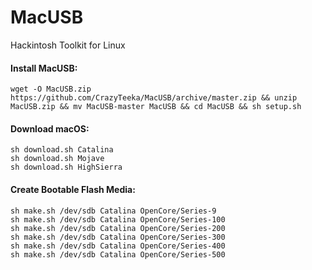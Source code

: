 # MacUSB
Hackintosh Toolkit for Linux

#### Install MacUSB:
```
wget -O MacUSB.zip https://github.com/CrazyTeeka/MacUSB/archive/master.zip && unzip MacUSB.zip && mv MacUSB-master MacUSB && cd MacUSB && sh setup.sh
```

#### Download macOS:
```
sh download.sh Catalina
sh download.sh Mojave
sh download.sh HighSierra
```

#### Create Bootable Flash Media:
```
sh make.sh /dev/sdb Catalina OpenCore/Series-9
sh make.sh /dev/sdb Catalina OpenCore/Series-100
sh make.sh /dev/sdb Catalina OpenCore/Series-200
sh make.sh /dev/sdb Catalina OpenCore/Series-300
sh make.sh /dev/sdb Catalina OpenCore/Series-400
sh make.sh /dev/sdb Catalina OpenCore/Series-500
```
